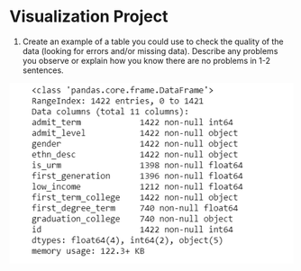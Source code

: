 # Visualization Project

1.	Create an example of a table you could use to check the quality of the data (looking for errors and/or missing data). Describe any problems you observe or explain how you know there are no problems in 1-2 sentences.

![data](/img/Data.PNG)
